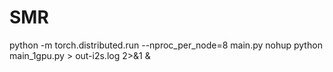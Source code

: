 # SMR

python -m torch.distributed.run --nproc_per_node=8 main.py
nohup python main_1gpu.py > out-i2s.log 2>&1 &